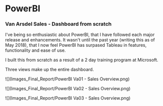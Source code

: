 # PowerBI

### Van Arsdel Sales - Dashboard from scratch

I've being so enthusiastic about PowerBI, that I have followed each major release and enhancements. It wasn't until the past year (writing this as of May 2018), that I now feel PowerBI has surpased Tableau in features, functionality and ease of use.

I built this from scratch as a result of a 2 day training program at Microsoft.

Three views make up the entire dashboard.

![](Images_Final_Report/PowerBI Va01 - Sales Overview.png)



![](Images_Final_Report/PowerBI Va02 - Sales Overview.png)



![](Images_Final_Report/PowerBI Va03 - Sales Overview.png)

